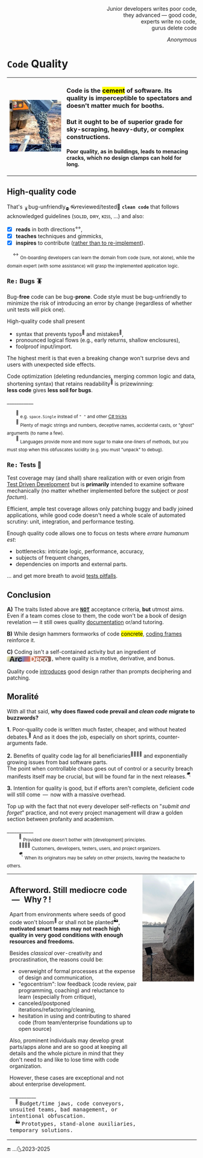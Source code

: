 <p dir="rtl">,Junior developers writes poor code<br/>
,they advanced &mdash; good code<br/>
,experts write no code<br/>
gurus delete code<br/></p>
<p dir="rtl"><i>Anonymous</i></p>

# `Code` Quality 

<table><tr></tr><tr valign="center"><td width=30%>
  <picture><img src="../../../_rsc/_img/photo/misc/pour_concrete.jpg" alt="&nbsp;pouring concrete" title="&nbsp;Image credit: jkcement.com&#013;&#010;(for illustration purposes only)" /></picture>
</td><td>
  
### Code is the <mark>cement</mark> of software. Its quality is imperceptible to spectators and doesn't matter much for booths.

### But it ought to be of superior grade for sky-scraping, heavy-duty, or complex constructions.

#### Poor quality, as in buildings, leads to menacing cracks, which no design clamps can hold for long.

</td></tr></table>

## High-quality code

That's <sub>🪳</sub>bug-unfriendly<sub>⛔</sub> 👓reviewed/tested🧪 **`clean code`** that follows acknowledged guidelines (ꜱᴏʟɪᴅ, ᴅʀʏ, ᴋɪꜱꜱ, ...) and also:

+ [x] **reads** in both directions<sup>↔️</sup>,
+ [x] **teaches** techniques and gimmicks,
+ [x] **inspires** to contribute (<ins>rather than to re-implement</ins>).

&nbsp; &nbsp; <sup>↔️</sup> <sub>On-boarding developers can learn the domain from code (sure, not alone), while the domain expert (with some assistance) will grasp the implemented application logic.</sub>

### <samp>Re:</samp> Bugs 🪳

Bug-**free** code can be bug-**prone**. Code style must be bug-unfriendly to minimize the risk of introducing an error by change (regardless of whether unit tests will pick one).

High-quality code shall present

+ syntax that prevents typos<sup>🎼</sup> and mistakes<sup>🥎</sup>,
+ pronounced logical flows (e.g., early returns, shallow enclosures),
+ foolproof input/import.

The highest merit is that even a breaking change won't surprise devs and users with unexpected side effects.

Code optimization (deleting redundancies, merging common logic and data, shortening syntax) that retains readability<sup>📖</sup> is prizewinning:\
**less code** gives **less soil for bugs**.

\___________

&nbsp; &nbsp; &nbsp; <sup>🎼</sup> <sub>e.g. `space.Single` instead of `" "` and other [C# tricks](../../../.net/README+/cs-hints.md)</sub>\
&nbsp; &nbsp; &nbsp; <sup>🥎</sup> <sub>Plenty of magic strings and numbers, deceptive names, accidental casts, or "ghost" arguments (to name a few).</sub>\
&nbsp; &nbsp; &nbsp; <sup>📖</sup> <sub>Languages provide more and more sugar to make one-liners of methods, but you must stop when this obfuscates lucidity (e.g. you must "unpack" to debug).</sub>

### <samp>Re:</samp> Tests 🧪

Test coverage may (and shall) share realization with or even origin from [Test Driven Development](../../tests/) but is **primarily** intended to examine software mechanically 
(no matter whether implemented before the subject or _post factum_).

Efficient, ample test coverage allows only patching buggy and badly joined applications, while good code doesn't need a whole scale of automated scrutiny: unit, integration, and performance testing.

Enough quality code allows one to focus on tests where _errare humanum est_:

* bottlenecks: intricate logic, performance, accuracy,
* subjects of frequent changes,
* dependencies on imports and external parts.

... and get more breath to avoid [tests pitfalls](../../tests/asQA/README+/QA_tests-pitfalls.md).

## Conclusion

**A)** The traits listed above are <samp><b><ins>NOT</ins></b></samp> acceptance criteria, **but** utmost aims. 
Even if a team comes close to them, the code won't be a book of design revelation — it still owes quality [documentation](../../docu) or/and tutoring.

**B)** While design hammers formworks of code <mark>concrete</mark>, [coding frames](https://github.com/Kyriosity/use-dev/tree/main/README%2B/frames) reinforce it.

**C)** Coding isn't a self-contained activity but an ingredient of <sub>[![Arc Deco.](../../../_rsc/_img/ArcDeco/ArcDeco-bar-14px_rounded.png)](../../../software/ArcDeco/README.md)</sub>&thinsp;, 
where quality is a motive, derivative, and bonus.

Quality code <ins>introduces</ins> good design rather than prompts deciphering and patching.


## Moralité

With all that said, **why does flawed code prevail and _clean code_ migrate to buzzwords?**

**1.** Poor-quality code is written much faster, cheaper, and without heated debates.<sup>🥴</sup> And as it does the job, especially on short sprints, counter-arguments fade.

**2.** Benefits of quality code lag for all beneficiaries<sup>:family_man_woman_boy_boy:</sup> and exponentially growing issues from bad software parts.\
The point when controllable chaos goes out of control or a security breach manifests itself may be crucial, but will be found far in the next releases.<sup>:parachute:</sup>

**3.** Intention for quality is good, but if efforts aren't complete, deficient code will still come &thinsp;&mdash;&thinsp; now with a massive overhead. 

Top up with the fact that not every developer self-reflects on "_submit and forget_" practice, and not every project management will draw a golden section between profanity and academism. 

\___________\
&nbsp; &nbsp; &nbsp; &nbsp; <sup>🥴</sup>&nbsp;<sub>Provided one doesn't bother with [development] principles.</sub>\
&nbsp; &nbsp; &nbsp; &nbsp; <sup>:family_man_woman_boy_boy:</sup>&nbsp;<sub>Customers, developers, testers, users, and project organizers.</sub>\
&nbsp; &nbsp; &nbsp; &nbsp; <sup>:parachute:</sup>&nbsp;<sub>When its originators may be safely on other projects, leaving the headache to others.</sub>

<table><tr></tr><tr valign="top"><td>

## Afterword. Still mediocre code &nbsp;&mdash;&nbsp; Why&thinsp;?&thinsp;!

Apart from environments where seeds of good code won't bloom<sup>:wilted_flower:</sup> or shall not be planted<sup>:desert:</sup>, 
**motivated smart teams may not reach high quality in very good conditions with enough resources and freedoms.**

Besides _classical_ over-creativity and procrastination, the reasons could be:

+ overweight of formal processes at the expense of design and communication,
+ "egocentrism": low feedback (code review, pair programming, coaching) and reluctance to learn (especially from critique),
+ canceled/postponed iterations/refactoring/cleaning,
+ hesitation in using and contributing to shared code (from team/enterprise foundations up to open source)

Also, prominent individuals may develop great parts/apps alone and are so good at keeping all details and the whole picture in mind that they don't need to and like to lose time with code organization. 

However, these cases are exceptional and not about enterprise development.

\___________\
&nbsp; &nbsp; <sup>:wilted_flower:</sup> <samp>Budget/time jaws, code conveyors, unsuited teams, bad management, or intentional obfuscation.</samp>\
&nbsp; &nbsp; <sup>:desert:</sup> <samp>Prototypes, stand-alone auxiliaries, temporary solutions.</samp>

</td><td width="30%">
  <a href="../../../_rsc/_img/photo/blog/mount/DevVsMonolyth.jpg"><img alt="&nbsp;Stone monolyth" src="../../../_rsc/_img/photo/nat/DerAlteSchwede.jpg" title="Waterfall monolyth again..." /></a>
</td></tr></table>

🔚 ...🌜2023-2025
